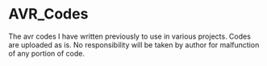 # AVR_Codes
The avr codes I have written previously to use in various projects.
Codes are uploaded as is. No responsibility will be taken by author for malfunction of any portion of code.
